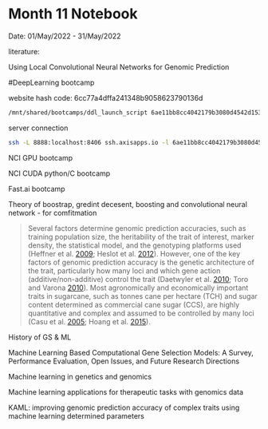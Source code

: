 Month 11 Notebook
====

Date: 01/May/2022 - 31/May/2022

literature:

Using Local Convolutional Neural Networks for Genomic Prediction

#DeepLearning bootcamp



website hash code: 6cc77a4dffa241348b9058623790136d

```bash
/mnt/shared/bootcamps/ddl_launch_script 6ae11bb8cc4042179b3080d4542d1539
```



server connection

 ```bash
 ssh -L 8888:localhost:8406 ssh.axisapps.io -l 6ae11bb8cc4042179b3080d4542d1539
 ```





NCI GPU bootcamp

NCI CUDA python/C bootcamp

Fast.ai bootcamp



Theory of boostrap, gredint decesent, boosting  and convolutional neural network - for comfitmation 



> Several factors determine genomic prediction accuracies, such as training population size, the heritability of the trait of interest, marker density, the statistical model, and the genotyping platforms used (Heffner et al. [2009](https://link.springer.com/article/10.1007/s00122-021-03822-1#ref-CR35); Heslot et al. [2012](https://link.springer.com/article/10.1007/s00122-021-03822-1#ref-CR36)). However, one of the key factors of genomic prediction accuracy is the genetic architecture of the trait, particularly how many loci and which gene action (additive/non-additive) control the trait (Daetwyler et al. [2010](https://link.springer.com/article/10.1007/s00122-021-03822-1#ref-CR21); Toro and Varona [2010](https://link.springer.com/article/10.1007/s00122-021-03822-1#ref-CR70)). Most agronomically and economically important traits in sugarcane, such as tonnes cane per hectare (TCH) and sugar content determined as commercial cane sugar (CCS), are highly quantitative and complex and assumed to be controlled by many loci (Casu et al. [2005](https://link.springer.com/article/10.1007/s00122-021-03822-1#ref-CR17); Hoang et al. [2015](https://link.springer.com/article/10.1007/s00122-021-03822-1#ref-CR37)).



History of GS & ML

Machine Learning Based Computational Gene Selection Models: A Survey, Performance Evaluation, Open Issues, and Future Research Directions

Machine learning in genetics and genomics

Machine learning applications for therapeutic tasks with genomics data

KAML: improving genomic prediction accuracy of complex traits using machine learning determined parameters
